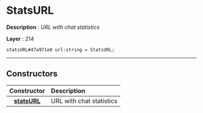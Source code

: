 # StatsURL

**Description** : *URL with chat statistics*

**Layer** : 214

```tl
statsURL#47a971e0 url:string = StatsURL;
```

---

## Constructors

| Constructor | Description |
| :---: | :--- |
| [**statsURL**](constructor/statsURL) | URL with chat statistics |